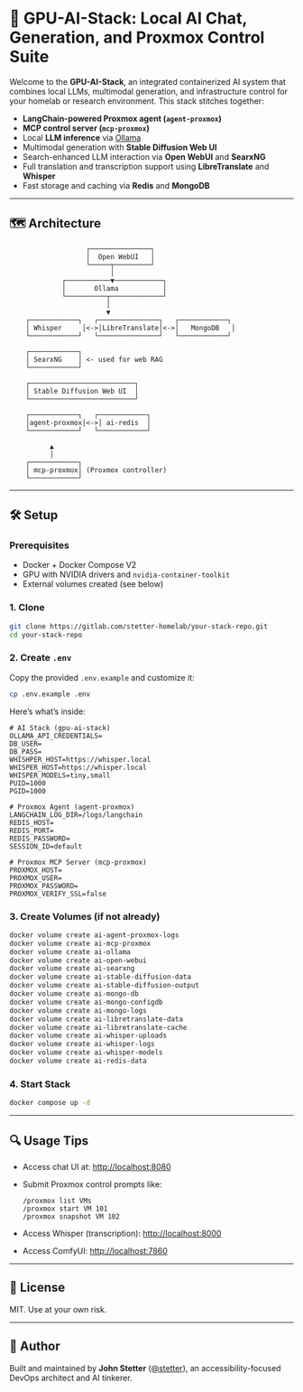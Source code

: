 # 🧠 GPU-AI-Stack: Local AI Chat, Generation, and Proxmox Control Suite

Welcome to the **GPU-AI-Stack**, an integrated containerized AI system that combines local LLMs, multimodal generation, and infrastructure control for your homelab or research environment. This stack stitches together:

- **LangChain-powered Proxmox agent (`agent-proxmox`)**
- **MCP control server (`mcp-proxmox`)**
- Local **LLM inference** via [Ollama](https://ollama.com)
- Multimodal generation with **Stable Diffusion Web UI**
- Search-enhanced LLM interaction via **Open WebUI** and **SearxNG**
- Full translation and transcription support using **LibreTranslate** and **Whisper**
- Fast storage and caching via **Redis** and **MongoDB**

---

## 🗺️ Architecture

```
                   ┌───────────────┐
                   │  Open WebUI   │
                   └─────┬─────────┘
                         │
             ┌───────────▼────────────┐
             │       Ollama           │
             └──────────┬─────────────┘
                        │
                        ▼
    ┌────────────┐   ┌───────────────┐   ┌────────────┐
    │ Whisper     │<->│LibreTranslate│<->│   MongoDB   │
    └────────────┘   └───────────────┘   └────────────┘

    ┌────────────┐
    │ SearxNG    │ <- used for web RAG
    └────────────┘

    ┌──────────────────────────┐
    │ Stable Diffusion Web UI  │
    └──────────────────────────┘

    ┌────────────┐   ┌────────────┐
    │agent-proxmox│<->│ ai-redis  │
    └────────────┘   └────────────┘

          ▲
          │
    ┌────────────┐
    │ mcp-proxmox│ (Proxmox controller)
    └────────────┘
```

---

## 🛠️ Setup

### Prerequisites

- Docker + Docker Compose V2
- GPU with NVIDIA drivers and `nvidia-container-toolkit`
- External volumes created (see below)

### 1. Clone

```bash
git clone https://gitlab.com/stetter-homelab/your-stack-repo.git
cd your-stack-repo
```

### 2. Create `.env`

Copy the provided `.env.example` and customize it:

```bash
cp .env.example .env
```

Here’s what’s inside:

```env
# AI Stack (gpu-ai-stack)
OLLAMA_API_CREDENTIALS=
DB_USER=
DB_PASS=
WHISHPER_HOST=https://whisper.local
WHISPER_HOST=https://whisper.local
WHISPER_MODELS=tiny,small
PUID=1000
PGID=1000

# Proxmox Agent (agent-proxmox)
LANGCHAIN_LOG_DIR=/logs/langchain
REDIS_HOST=
REDIS_PORT=
REDIS_PASSWORD=
SESSION_ID=default

# Proxmox MCP Server (mcp-proxmox)
PROXMOX_HOST=
PROXMOX_USER=
PROXMOX_PASSWORD=
PROXMOX_VERIFY_SSL=false
```

### 3. Create Volumes (if not already)

```bash
docker volume create ai-agent-proxmox-logs
docker volume create ai-mcp-proxmox
docker volume create ai-ollama
docker volume create ai-open-webui
docker volume create ai-searxng
docker volume create ai-stable-diffusion-data
docker volume create ai-stable-diffusion-output
docker volume create ai-mongo-db
docker volume create ai-mongo-configdb
docker volume create ai-mongo-logs
docker volume create ai-libretranslate-data
docker volume create ai-libretranslate-cache
docker volume create ai-whisper-uploads
docker volume create ai-whisper-logs
docker volume create ai-whisper-models
docker volume create ai-redis-data
```

### 4. Start Stack

```bash
docker compose up -d
```

---

## 🔍 Usage Tips

- Access chat UI at: [http://localhost:8080](http://localhost:8080)
- Submit Proxmox control prompts like:

  ```
  /proxmox list VMs
  /proxmox start VM 101
  /proxmox snapshot VM 102
  ```

- Access Whisper (transcription): [http://localhost:8000](http://localhost:8000)
- Access ComfyUI: [http://localhost:7860](http://localhost:7860)

---

## 📜 License

MIT. Use at your own risk.

---

## 👤 Author

Built and maintained by **John Stetter** ([@stetter](https://gitlab.com/stetter-homelab)), an accessibility-focused DevOps architect and AI tinkerer.